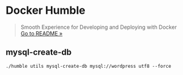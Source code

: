 # Docker Humble
> Smooth Experience for Developing and Deploying with Docker  
> [Go to README &raquo;](../../README.md)



## mysql-create-db

```
./humble utils mysql-create-db mysql://wordpress utf8 --force
```

